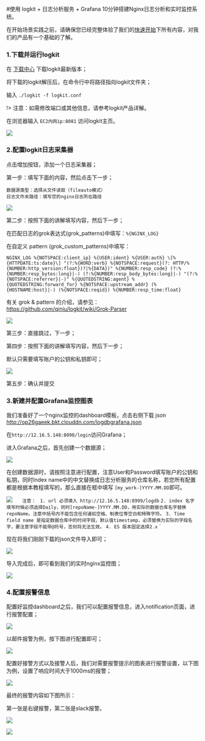 #使用 logkit + 日志分析服务 + Grafana 10分钟搭建Nginx日志分析和实时监控系统。

在开始场景实践之前，请确保您已经完整体验了我们的[快速开始](prepare_the_data.md)下所有内容，对我们的产品有一个基础的了解。

### 1.下载并运行logkit
在 [下载中心](download_logkit.md) 下载logkit最新版本；

将下载的logkit解压后，在命令行中将路径指向logkit文件夹；

输入 `./logkit -f logkit.conf`

!> 注意：如需修改端口或其他信息，请参考logkit产品详解。

在浏览器输入 `EC2内网ip:8081` 访问logkit主页。

![](http://docs.qiniucdn.com/data_collection_logkit_4.png)

### 2.配置logkit日志采集器

点击增加按钮，添加一个日志采集器；

第一步：填写下面的内容，然后点击下一步；

```
数据源类型：选择从文件读取（fileauto模式）
日志文件夹路径：填写您的nginx日志所在路径
```

![](http://docs.qiniucdn.com/nginx1.png)

第二步：按照下面的讲解填写内容，然后下一步；

在匹配日志的grok表达式(grok_patterns)中填写：`%{NGINX_LOG}`

在自定义 pattern (grok_custom_patterns)中填写：

```
NGINX_LOG %{NOTSPACE:client_ip} %{USER:ident} %{USER:auth} \[%{HTTPDATE:ts:date}\] "(?:%{WORD:verb} %{NOTSPACE:request}(?: HTTP/%{NUMBER:http_version:float})?|%{DATA})" %{NUMBER:resp_code} (?:%{NUMBER:resp_bytes:long}|-) (?:%{NUMBER:resp_body_bytes:long}|-) "(?:%{NOTSPACE:referrer}|-)" %{QUOTEDSTRING:agent} %{QUOTEDSTRING:forward_for} %{NOTSPACE:upstream_addr} (%{HOSTNAME:host}|-) (%{NOTSPACE:reqid}) %{NUMBER:resp_time:float}
```

有关 grok & pattern 的介绍，请参见：https://github.com/qiniu/logkit/wiki/Grok-Parser


![](http://docs.qiniucdn.com/nginx2.png)

第三步：直接跳过，下一步；

第四步：按照下面的讲解填写内容，然后下一步；

默认只需要填写账户的公钥和私钥即可；

![](http://docs.qiniucdn.com/nginx3.png)

第五步：确认并提交


### 3.新建并配置Grafana监控图表

我们准备好了一个nginx监控的dashboard模板，点击右侧下载 json http://op26gaeek.bkt.clouddn.com/logdbgrafana.json

在`http://12.16.5.148:8090/login`访问Grafana；

进入Grafana之后，首先创建一个数据源；

![](http://docs.qiniucdn.com/nginx42.png)

在创建数据源时，请按照注意进行配置，注意User和Password填写账户的公钥和私钥，同时Index name中的中文替换成日志分析服务的仓库名称，若您所有配置都是根据本教程填写的，那么直接在框中填写 `[my_work-]YYYY.MM.DD`即可。

![](http://docs.qiniucdn.com/nginx44.png)
`	
注意： 
`
`
	1. url 必须填入 http://12.16.5.148:8999/logdb
`
`
	2. index 名字填写时候必须选择Daily，同时[repoName-]YYYY.MM.DD，用实际的数据仓库名字替换repoName。注意中括号内不能包含任何诸如空格、制表位等空白和特殊字符。
`
`
	3. Time field name 是指定数据仓库中的时间字段，默认值timestamp，必须替换为实际的字段名字，要注意字段不能带@符号，否则将无法生效。
`
`
	4. ES 版本固定选择2.x `
`	

现在将我们刚刚下载的json文件导入即可；

![](http://docs.qiniucdn.com/nginx45.png)

导入完成后，即可看到我们的实时nginx监控图；

![](http://docs.qiniucdn.com/nginx49.png)


### 4.配置报警信息

配置好监控dashboard之后，我们可以配置报警信息，进入notification页面，进行报警配置；

![](http://docs.qiniucdn.com/nginx59.png)

以邮件报警为例，按下图进行配置即可；

![](http://docs.qiniucdn.com/nginx60.png)

配置好接警方式以及接警人后，我们对需要报警提示的图表进行报警设置，以下图为例，设置了响应时间大于1000ms的报警；

![](http://docs.qiniucdn.com/nginx70.png)

最终的报警内容如下图所示：

第一张是右键报警，第二张是slack报警。

![](http://docs.qiniucdn.com/nginx50.png)

![](http://docs.qiniucdn.com/nginx51.png)

